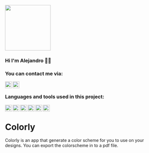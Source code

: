 <img src="./build/icons/icon.png" width="150">

### Hi I'm Alejandro :man_technologist:

### You can contact me via:

[<img align="left" alt="codeSTACKr | LinkedIn" width="22px" src="https://cdn.jsdelivr.net/npm/simple-icons@v3/icons/linkedin.svg" />][linkedin]
[<img align="left" alt="codeSTACKr | Instagram" width="22px" src="https://cdn.jsdelivr.net/npm/simple-icons@v3/icons/instagram.svg" />][instagram]

<br/>

### Languages and tools used in this project:

<img align="left" alt="codeSTACKr | LinkedIn" width="22px" src="https://cdn.jsdelivr.net/npm/simple-icons@3.13.0/icons/python.svg" />
<img align="left" alt="codeSTACKr | LinkedIn" width="22px" src="https://cdn.jsdelivr.net/npm/simple-icons@3.13.0/icons/electron.svg" />
<img align="left" alt="codeSTACKr | LinkedIn" width="22px" src="https://cdn.jsdelivr.net/npm/simple-icons@3.13.0/icons/vue-dot-js.svg" />
<img align="left" alt="codeSTACKr | LinkedIn" width="22px" src="https://cdn.jsdelivr.net/npm/simple-icons@3.13.0/icons/typescript.svg" />
<img align="left" alt="codeSTACKr | LinkedIn" width="22px" src="https://cdn.jsdelivr.net/npm/simple-icons@3.13.0/icons/npm.svg" />
<img align="left" alt="codeSTACKr | LinkedIn" width="22px" src="https://cdn.jsdelivr.net/npm/simple-icons@3.13.0/icons/node-dot-js.svg" />

<br />

# Colorly

Colorly is an app that generate a color scheme for you to use on your designs. You can export the colorscheme in to a pdf file.

[instagram]: https://instagram.com/alevidalsanchez
[linkedin]: https://linkedin.com/in/alejandro-vidal-sanchez
